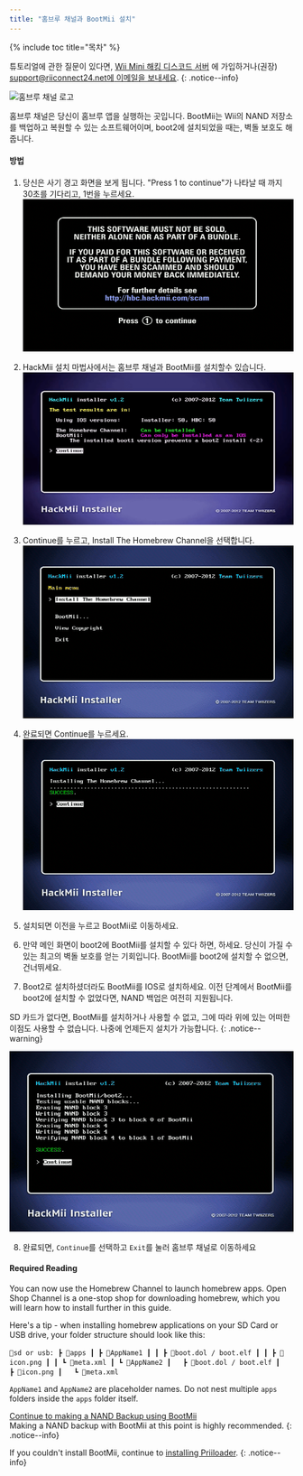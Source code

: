 ```yaml
---
title: "홈브루 채널과 BootMii 설치"
---
```


{% include toc title="목차" %}

튜토리얼에 관한 질문이 있다면, [Wii Mini 해킹 디스코드 서버](https://discord.gg/rc24) 에 가입하거나(권장) [support@riiconnect24.net에 이메일을 보내세요](mailto:support@riiconnect24.net).
{: .notice--info}

![홈브루 채널 로고](/images/hbc.png)

홈브루 채널은 당신이 홈브루 앱을 실행하는 곳입니다. BootMii는 Wii의 NAND 저장소를 백업하고 복원할 수 있는 소프트웨어이며, boot2에 설치되었을 때는, 벽돌 보호도 해 줍니다.

#### 방법

1. 당신은 사기 경고 화면을 보게 됩니다. "Press 1 to continue"가 나타날 때 까지 30초를 기다리고, 1번을 누르세요. ![사기 경고 화면](/images/Wii/ScamScreen.png)

2. HackMii 설치 마법사에서는 홈브루 채널과 BootMii를 설치할수 있습니다. ![결과](/images/Wii/Results.png)

3. Continue를 누르고, Install The Homebrew Channel을 선택합니다.![홈브루 채널 설치하기](/images/Wii/InstallHomebrewChannel.png)

4. 완료되면 Continue를 누르세요. ![홈브루 채널 설치 성공](/images/Wii/SuccessHBC.png)

5. 설치되면 이전을 누르고 BootMii로 이동하세요.
6. 만약 메인 화면이 boot2에 BootMii를 설치할 수 있다 하면, 하세요. 당신이 가질 수 있는 최고의 벽돌 보호를 얻는 기회입니다. BootMii를 boot2에 설치할 수 없으면, 건너뛰세요.
7. Boot2로 설치하셨더라도 BootMii를 IOS로 설치하세요. 이전 단계에서 BootMii를 boot2에 설치할 수 없었다면, NAND 백업은 여전히 지원됩니다.

SD 카드가 없다면, BootMii를 설치하거나 사용할 수 없고, 그에 따라 위에 있는 어떠한 이점도 사용할 수 없습니다. 나중에 언제든지 설치가 가능합니다.
{: .notice--warning}

![BootMii 설치](/images/Wii/InstallBootMii.png)

8. 완료되면, `Continue`를 선택하고 `Exit`를 눌러 홈브루 채널로 이동하세요

#### Required Reading

You can now use the Homebrew Channel to launch homebrew apps. Open Shop Channel is a one-stop shop for downloading homebrew, which you will learn how to install further in this guide.

Here's a tip - when installing homebrew applications on your SD Card or USB drive, your folder structure should look like this:

`💾sd or usb:
 ┣ 📂apps
 ┃ ┣ 📂AppName1
 ┃ ┃ ┣ 📜boot.dol / boot.elf
 ┃ ┃ ┣ 📜icon.png
 ┃ ┃ ┗ 📜meta.xml
 ┃ ┗ 📂AppName2
 ┃   ┣ 📜boot.dol / boot.elf
 ┃   ┣ 📜icon.png
 ┃   ┗ 📜meta.xml`

`AppName1` and `AppName2` are placeholder names. Do not nest multiple `apps` folders inside the `apps` folder itself.

[Continue to making a NAND Backup using BootMii](bootmii)<br> Making a NAND backup with BootMii at this point is highly recommended.
{: .notice--info}

If you couldn't install BootMii, continue to [installing Priiloader](priiloader).
{: .notice--info}
